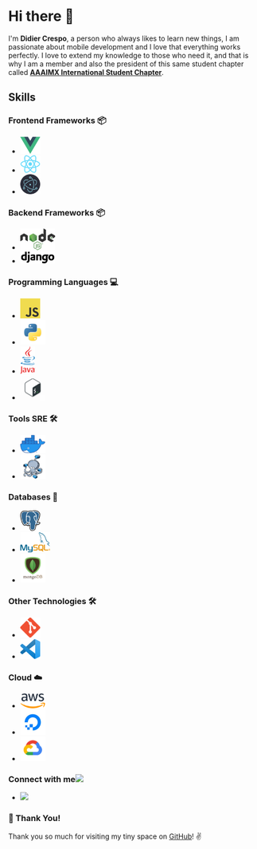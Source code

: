 # Hi there 👋

I'm **Didier Crespo**, a person who always likes to learn new things, I am passionate about mobile development and I love that everything works perfectly.
I love to extend my knowledge to those who need it, and that is why I am a member and also the president of this same student chapter called **[AAAIMX International Student Chapter](https://aaaimx.org/)**.

## Skills

### Frontend Frameworks :package:

- [<img src="assets/vue.png" alt="vue logo" width="40">](https://vuejs.org/)
- [<img src="assets/react.png" alt="react logo" width="40">](https://es.reactjs.org/)
- [<img src="assets/electron.png" alt="electron logo" width="40">](https://www.electronjs.org/)

### Backend Frameworks :package:

- [<img src="assets/nodejs.png" alt="node logo" width="70">](https://nodejs.org/es/)
- [<img src="assets/django.png" alt="django logo" width="70">](https://www.djangoproject.com/)

### Programming Languages :computer:

- [<img src="assets/javascript.png" alt="js logo" width="40">](https://developer.mozilla.org/en-US/docs/Web/JavaScript)
- [<img src="assets/python.png" alt="python logo" width="50">](https://www.python.org/)
- [<img src="assets/java.png" alt="java logo" width="30">](https://www.java.com/es/)
- [<img src="assets/bash.png" alt="bash logo" width="50">](https://www.gnu.org/software/bash/)

### Tools SRE :hammer_and_wrench:

- [<img src="assets/docker.png" alt="docker logo" width="50">](https://www.docker.com/)
- [<img src="assets/docker-compose-mini.png" alt="compose logo" width="50">](https://docs.docker.com/compose/)

### Databases :floppy_disk:

- [<img src="assets/postgres.svg" alt="postgres logo" width="40">](https://www.postgresql.org/)
- [<img src="assets/mysql.png" alt="mysql logo" width="60">](https://www.mysql.com/)
- [<img src="assets/mongo.png" alt="mongo logo" width="50">](https://www.mongodb.com/es)

### Other Technologies :hammer_and_wrench:

- [<img src="assets/git.png" alt="git logo" width="40">](https://git-scm.com/)
- [<img src="assets/vscode.png" alt="vscode logo" width="40">](https://code.visualstudio.com/)

### Cloud :cloud:

- [<img src="assets/aws.png" alt="aws logo" width="50">](https://aws.amazon.com/)
- [<img src="assets/digitalocean.jpeg" alt="do logo" width="50">](https://www.digitalocean.com/)
- [<img src="assets/google-cloud.png" alt="gc logo" width="50">](https://cloud.google.com/?hl=es_419)

<h3>Connect with me<img aling="center" src="https://github.com/rajput2107/rajput2107/blob/master/Assets/Handshake.gif" height="33px" /></h3>

- [<img src="https://img.shields.io/badge/linkedin-%230077B5.svg?&style=for-the-badge&logo=linkedin&logoColor=white" />](https://www.linkedin.com/in/didier-crespo-castilla-912964164/)

### :hugs: Thank You!

Thank you so much for visiting my tiny space on [GitHub](https://github.com/djcrespo)! :v:
